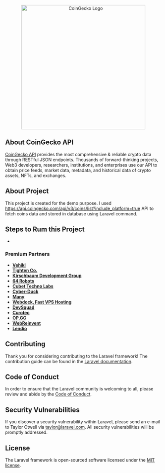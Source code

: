<p align="center"><a href="https://laravel.com" target="_blank"><img src="https://www.gitbook.com/cdn-cgi/image/width=40,dpr=2,height=40,fit=contain,format=auto/https%3A%2F%2F3934654202-files.gitbook.io%2F~%2Ffiles%2Fv0%2Fb%2Fgitbook-x-prod.appspot.com%2Fo%2Fspaces%252Fid6RwASuk2b1d3wDIdi4%252Ficon%252FTBcCOrWh3qTzdo91BEC4%252F637af5a4d79e11b19ef97611_guOK7KD4G8_G0qowoB8b_GvsCtgPUuE-4Was3A2sFj0.webp%3Falt%3Dmedia%26token%3D35d29626-a8e7-4cdf-9e7c-5f2874f8ff9c" width="400" alt="CoinGecko Logo"></a></p>


## About CoinGecko API

[CoinGecko API](https://apiguide.coingecko.com/getting-started/introduction) provides the most comprehensive & reliable crypto data through RESTful JSON endpoints. Thousands of forward-thinking projects, Web3 developers, researchers, institutions, and enterprises use our API to obtain price feeds, market data, metadata, and historical data of crypto assets, NFTs, and exchanges.

## About Project
This project is created for the demo purpose. I used https://api.coingecko.com/api/v3/coins/list?include_platform=true API to fetch coins data and stored in database using Laravel command.


## Steps to Rum this Project

- 

### Premium Partners

- **[Vehikl](https://vehikl.com/)**
- **[Tighten Co.](https://tighten.co)**
- **[Kirschbaum Development Group](https://kirschbaumdevelopment.com)**
- **[64 Robots](https://64robots.com)**
- **[Cubet Techno Labs](https://cubettech.com)**
- **[Cyber-Duck](https://cyber-duck.co.uk)**
- **[Many](https://www.many.co.uk)**
- **[Webdock, Fast VPS Hosting](https://www.webdock.io/en)**
- **[DevSquad](https://devsquad.com)**
- **[Curotec](https://www.curotec.com/services/technologies/laravel/)**
- **[OP.GG](https://op.gg)**
- **[WebReinvent](https://webreinvent.com/?utm_source=laravel&utm_medium=github&utm_campaign=patreon-sponsors)**
- **[Lendio](https://lendio.com)**

## Contributing

Thank you for considering contributing to the Laravel framework! The contribution guide can be found in the [Laravel documentation](https://laravel.com/docs/contributions).

## Code of Conduct

In order to ensure that the Laravel community is welcoming to all, please review and abide by the [Code of Conduct](https://laravel.com/docs/contributions#code-of-conduct).

## Security Vulnerabilities

If you discover a security vulnerability within Laravel, please send an e-mail to Taylor Otwell via [taylor@laravel.com](mailto:taylor@laravel.com). All security vulnerabilities will be promptly addressed.

## License

The Laravel framework is open-sourced software licensed under the [MIT license](https://opensource.org/licenses/MIT).
